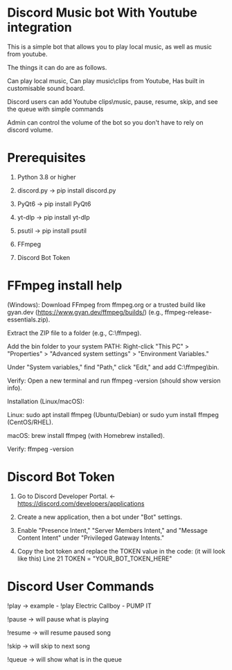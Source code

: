 # Discord Music bot With Youtube integration
This is a simple bot that allows you to play local music, as well as music from youtube.

The things it can do are as follows.

Can play local music, Can play music\clips from Youtube, Has built in customisable sound board.

Discord users can add Youtube clips\music, pause, resume, skip, and see the queue with simple commands  

Admin can control the volume of the bot so you don't have to rely on discord volume. 


# Prerequisites   

1. Python 3.8 or higher

2. discord.py 		-> pip install discord.py

3. PyQt6 		-> pip install PyQt6

4. yt-dlp		-> pip install yt-dlp

5. psutil		-> pip install psutil

6. FFmpeg 		

7. Discord Bot Token  

# FFmpeg install help 
(Windows): Download FFmpeg from ffmpeg.org or a trusted build like gyan.dev (https://www.gyan.dev/ffmpeg/builds/) 
(e.g., ffmpeg-release-essentials.zip).

Extract the ZIP file to a folder (e.g., C:\ffmpeg).

Add the bin folder to your system PATH:
Right-click "This PC" > "Properties" > "Advanced system settings" > "Environment Variables."

Under "System variables," find "Path," click "Edit," and add C:\ffmpeg\bin.

Verify: Open a new terminal and run ffmpeg -version (should show version info).


Installation (Linux/macOS):

Linux: sudo apt install ffmpeg (Ubuntu/Debian) or sudo yum install ffmpeg (CentOS/RHEL).


macOS: brew install ffmpeg (with Homebrew installed).

Verify: ffmpeg -version


# Discord Bot Token 

1. Go to Discord Developer Portal. <- https://discord.com/developers/applications

2. Create a new application, then a bot under "Bot" settings.

3. Enable "Presence Intent," "Server Members Intent," and "Message Content Intent" under "Privileged Gateway Intents."

4. Copy the bot token and replace the TOKEN value in the code: (it will look like this) Line 21 TOKEN = "YOUR_BOT_TOKEN_HERE"


# Discord User Commands 

!play		-> example - !play Electric Callboy - PUMP IT 

!pause		-> will pause what is playing

!resume		-> will resume paused song

!skip     -> will skip to next song

!queue     -> will show what is in the queue




